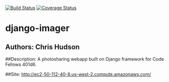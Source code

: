 [![Build Status](https://travis-ci.org/cahudson94/django-imager.svg?branch=master)](https://travis-ci.org/cahudson94/django-imager) [![Coverage Status](https://coveralls.io/repos/github/cahudson94/django-imager/badge.svg?branch=master)](https://coveralls.io/github/cahudson94/django-imager?branch=master)

# django-imager

## Authors: Chris Hudson

##Description:
A photosharing webapp built on Django framework for Code Fellows 401d6.


##Site:
http://ec2-50-112-40-8.us-west-2.compute.amazonaws.com/
